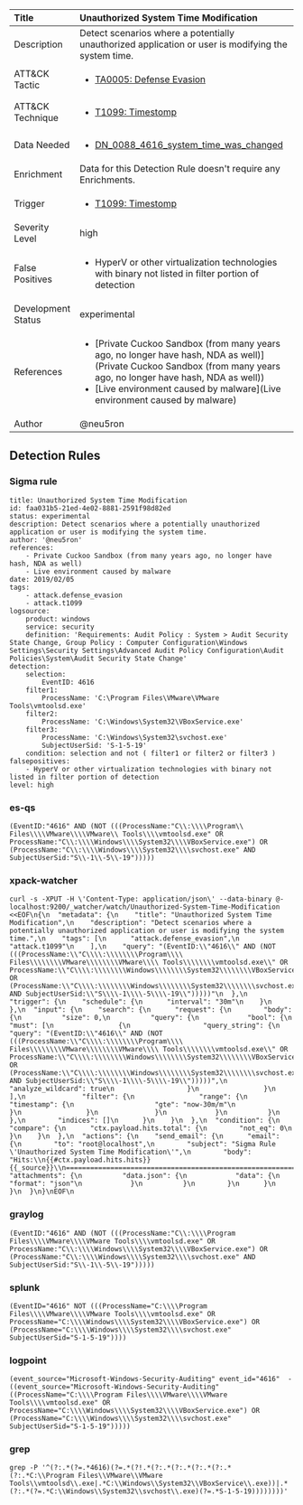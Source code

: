 | Title                | Unauthorized System Time Modification                                                                                                                                                 |
|:---------------------|:------------------------------------------------------------------------------------------------------------------------------------------------------------|
| Description          | Detect scenarios where a potentially unauthorized application or user is modifying the system time.                                                                                                                                           |
| ATT&amp;CK Tactic    |  <ul><li>[TA0005: Defense Evasion](https://attack.mitre.org/tactics/TA0005)</li></ul>  |
| ATT&amp;CK Technique | <ul><li>[T1099: Timestomp](https://attack.mitre.org/techniques/T1099)</li></ul>  |
| Data Needed          | <ul><li>[DN_0088_4616_system_time_was_changed](../Data_Needed/DN_0088_4616_system_time_was_changed.md)</li></ul>  |
| Enrichment           |  Data for this Detection Rule doesn't require any Enrichments.  |
| Trigger              | <ul><li>[T1099: Timestomp](../Triggers/T1099.md)</li></ul>  |
| Severity Level       | high |
| False Positives      | <ul><li>HyperV or other virtualization technologies with binary not listed in filter portion of detection</li></ul>  |
| Development Status   | experimental |
| References           | <ul><li>[Private Cuckoo Sandbox (from many years ago, no longer have hash, NDA as well)](Private Cuckoo Sandbox (from many years ago, no longer have hash, NDA as well))</li><li>[Live environment caused by malware](Live environment caused by malware)</li></ul>  |
| Author               | @neu5ron |


## Detection Rules

### Sigma rule

```
title: Unauthorized System Time Modification
id: faa031b5-21ed-4e02-8881-2591f98d82ed
status: experimental
description: Detect scenarios where a potentially unauthorized application or user is modifying the system time.
author: '@neu5ron'
references:
    - Private Cuckoo Sandbox (from many years ago, no longer have hash, NDA as well)
    - Live environment caused by malware
date: 2019/02/05
tags:
    - attack.defense_evasion
    - attack.t1099
logsource:
    product: windows
    service: security
    definition: 'Requirements: Audit Policy : System > Audit Security State Change, Group Policy : Computer Configuration\Windows Settings\Security Settings\Advanced Audit Policy Configuration\Audit Policies\System\Audit Security State Change'
detection:
    selection:
        EventID: 4616
    filter1:
        ProcessName: 'C:\Program Files\VMware\VMware Tools\vmtoolsd.exe'
    filter2:
        ProcessName: 'C:\Windows\System32\VBoxService.exe'
    filter3:
        ProcessName: 'C:\Windows\System32\svchost.exe'
        SubjectUserSid: 'S-1-5-19'
    condition: selection and not ( filter1 or filter2 or filter3 )
falsepositives:
    - HyperV or other virtualization technologies with binary not listed in filter portion of detection
level: high

```





### es-qs
    
```
(EventID:"4616" AND (NOT (((ProcessName:"C\\:\\\\Program\\ Files\\\\VMware\\\\VMware\\ Tools\\\\vmtoolsd.exe" OR ProcessName:"C\\:\\\\Windows\\\\System32\\\\VBoxService.exe") OR (ProcessName:"C\\:\\\\Windows\\\\System32\\\\svchost.exe" AND SubjectUserSid:"S\\-1\\-5\\-19")))))
```


### xpack-watcher
    
```
curl -s -XPUT -H \'Content-Type: application/json\' --data-binary @- localhost:9200/_watcher/watch/Unauthorized-System-Time-Modification <<EOF\n{\n  "metadata": {\n    "title": "Unauthorized System Time Modification",\n    "description": "Detect scenarios where a potentially unauthorized application or user is modifying the system time.",\n    "tags": [\n      "attack.defense_evasion",\n      "attack.t1099"\n    ],\n    "query": "(EventID:\\"4616\\" AND (NOT (((ProcessName:\\"C\\\\:\\\\\\\\Program\\\\ Files\\\\\\\\VMware\\\\\\\\VMware\\\\ Tools\\\\\\\\vmtoolsd.exe\\" OR ProcessName:\\"C\\\\:\\\\\\\\Windows\\\\\\\\System32\\\\\\\\VBoxService.exe\\") OR (ProcessName:\\"C\\\\:\\\\\\\\Windows\\\\\\\\System32\\\\\\\\svchost.exe\\" AND SubjectUserSid:\\"S\\\\-1\\\\-5\\\\-19\\")))))"\n  },\n  "trigger": {\n    "schedule": {\n      "interval": "30m"\n    }\n  },\n  "input": {\n    "search": {\n      "request": {\n        "body": {\n          "size": 0,\n          "query": {\n            "bool": {\n              "must": [\n                {\n                  "query_string": {\n                    "query": "(EventID:\\"4616\\" AND (NOT (((ProcessName:\\"C\\\\:\\\\\\\\Program\\\\ Files\\\\\\\\VMware\\\\\\\\VMware\\\\ Tools\\\\\\\\vmtoolsd.exe\\" OR ProcessName:\\"C\\\\:\\\\\\\\Windows\\\\\\\\System32\\\\\\\\VBoxService.exe\\") OR (ProcessName:\\"C\\\\:\\\\\\\\Windows\\\\\\\\System32\\\\\\\\svchost.exe\\" AND SubjectUserSid:\\"S\\\\-1\\\\-5\\\\-19\\")))))",\n                    "analyze_wildcard": true\n                  }\n                }\n              ],\n              "filter": {\n                "range": {\n                  "timestamp": {\n                    "gte": "now-30m/m"\n                  }\n                }\n              }\n            }\n          }\n        },\n        "indices": []\n      }\n    }\n  },\n  "condition": {\n    "compare": {\n      "ctx.payload.hits.total": {\n        "not_eq": 0\n      }\n    }\n  },\n  "actions": {\n    "send_email": {\n      "email": {\n        "to": "root@localhost",\n        "subject": "Sigma Rule \'Unauthorized System Time Modification\'",\n        "body": "Hits:\\n{{#ctx.payload.hits.hits}}{{_source}}\\n================================================================================\\n{{/ctx.payload.hits.hits}}",\n        "attachments": {\n          "data.json": {\n            "data": {\n              "format": "json"\n            }\n          }\n        }\n      }\n    }\n  }\n}\nEOF\n
```


### graylog
    
```
(EventID:"4616" AND (NOT (((ProcessName:"C\\:\\\\Program Files\\\\VMware\\\\VMware Tools\\\\vmtoolsd.exe" OR ProcessName:"C\\:\\\\Windows\\\\System32\\\\VBoxService.exe") OR (ProcessName:"C\\:\\\\Windows\\\\System32\\\\svchost.exe" AND SubjectUserSid:"S\\-1\\-5\\-19")))))
```


### splunk
    
```
(EventID="4616" NOT (((ProcessName="C:\\\\Program Files\\\\VMware\\\\VMware Tools\\\\vmtoolsd.exe" OR ProcessName="C:\\\\Windows\\\\System32\\\\VBoxService.exe") OR (ProcessName="C:\\\\Windows\\\\System32\\\\svchost.exe" SubjectUserSid="S-1-5-19"))))
```


### logpoint
    
```
(event_source="Microsoft-Windows-Security-Auditing" event_id="4616"  -((event_source="Microsoft-Windows-Security-Auditing" ((ProcessName="C:\\\\Program Files\\\\VMware\\\\VMware Tools\\\\vmtoolsd.exe" OR ProcessName="C:\\\\Windows\\\\System32\\\\VBoxService.exe") OR (ProcessName="C:\\\\Windows\\\\System32\\\\svchost.exe" SubjectUserSid="S-1-5-19")))))
```


### grep
    
```
grep -P '^(?:.*(?=.*4616)(?=.*(?!.*(?:.*(?:.*(?:.*(?:.*(?:.*C:\\Program Files\\VMware\\VMware Tools\\vmtoolsd\\.exe|.*C:\\Windows\\System32\\VBoxService\\.exe))|.*(?:.*(?=.*C:\\Windows\\System32\\svchost\\.exe)(?=.*S-1-5-19))))))))'
```



